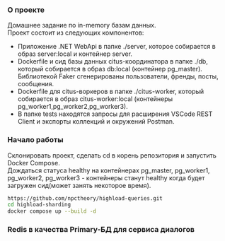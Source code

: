 ### О проекте
Домашнее задание по in-memory базам данных.  
Проект состоит из следующих компонентов:  
* Приложение .NET WebApi в папке ./server, которое собирается в образ server:local и контейнер server.  
* Dockerfile и сид базы данных citus-координатора в папке ./db, который собирается в образ db:local (контейнер pg_master). Библиотекой Faker сгенерированы пользователи, френды, посты, сообщения.
* Dockerfile для citus-воркеров в папке ./citus-worker, который собирается в образ citus-worker:local (контейнеры pg_worker1,pg_worker2,pg_worker3).
* В папке tests находятся запросы для расширения VSCode REST Client и экспорты коллекций и окружений Postman.
### Начало работы
Склонировать проект, сделать cd в корень репозитория и запустить Docker Compose.  
Дождаться статуса healthy на контейнерах pg_master, pg_worker1, pg_worker2, pg_worker3 - контейнеры станут healthy когда будет загружен сид(может занять некоторое время).  
```bash
https://github.com/npctheory/highload-queries.git
cd highload-sharding
docker compose up --build -d
```
### Redis в качества Primary-БД для сервиса диалогов  
